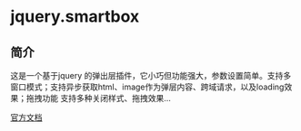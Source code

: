 # jquery.smartbox

## 简介
这是一个基于jquery 的弹出层插件，它小巧但功能强大，参数设置简单。支持多窗口模式；支持异步获取html、image作为弹层内容、跨域请求，以及loading效果；拖拽功能
支持多种关闭样式、拖拽效果...


[官方文档](http://smartbox.huangsw.com/cn/introduce.html)